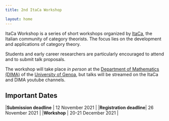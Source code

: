 ```yaml
---
title: 2nd ItaCa Workshop 

layout: home
---
```


ItaCa Workshop is a series of short workshops organized by [ItaCa](https://progetto-itaca.github.io), the
Italian community of category theorists. The focus lies on the development
and applications of category theory.

Students and early career researchers are particularly encouraged to
attend and to submit talk proposals.

The workshop will take place *in person* at the [Department of Mathematics (DIMA)](https://dima.unige.it) of the [University of Genoa](https://unige.it), but talks will be streamed on the ItaCa and DIMA youtube channels. 

## Important Dates

|**Submission deadline**  | 12 November 2021    |
|**Registration deadline**| 26 November 2021    |
|**Workshop**             | 20-21 December 2021 |



